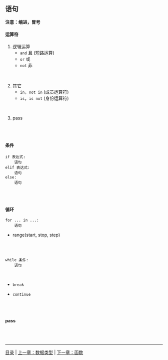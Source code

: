 ## 语句

**注意：缩进，冒号**

#### 运算符

1. 逻辑运算
    * `and`  且 (短路运算)
    * `or`  或
    * `not`  非
<br>

2. 其它
    * `in`，`not in` (成员运算符)
    * `is`，`is not` (身份运算符)
<br>

3. pass

<br><br>


#### 条件

```
if 表达式:
    语句
elif 表达式:
    语句
else:
    语句
```

<br><br>


#### 循环

```
for ... in ...:
    语句
```

* range(start, stop, step)

<br><br>

```
while 条件:
    语句
```

<br>

* `break`

* `continue`

<br><br>

#### pass

<br><br>

-----

[目录](https://github.com/ykqmain/Learning-Python-with-Git) | [上一章：数据类型](https://github.com/ykqmain/Learning-Python-with-Git/blob/master/text/1.md) | [下一章：函数](https://github.com/ykqmain/Learning-Python-with-Git/blob/master/text/3.md)
